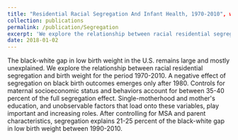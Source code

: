 ```yaml
---
title: "Residential Racial Segregation And Infant Health, 1970-2010", with Katharine Shester (Washington and Lee University)"
collection: publications
permalink: /publication/Segregation
excerpt: 'We explore the relationship between racial residential segregation and birth weight for the period 1970-2010. A negative effect of segregation on black birth outcomes emerges only after 1980.'
date: 2018-01-02
---
```

The black-white gap in low birth weight in the U.S. remains large and mostly unexplained. We explore the relationship between racial residential segregation and birth weight for the period 1970-2010. A negative effect of segregation on black birth outcomes emerges only after 1980. Controls for maternal socioeconomic status and behaviors account for between 35-40 percent of the full segregation effect. Single-motherhood and mother's education, and unobservable factors that load onto these variables, play important and increasing roles. After controlling for MSA and parent characteristics, segregation explains 21-25 percent of the black-white gap in low birth weight between 1990-2010.

